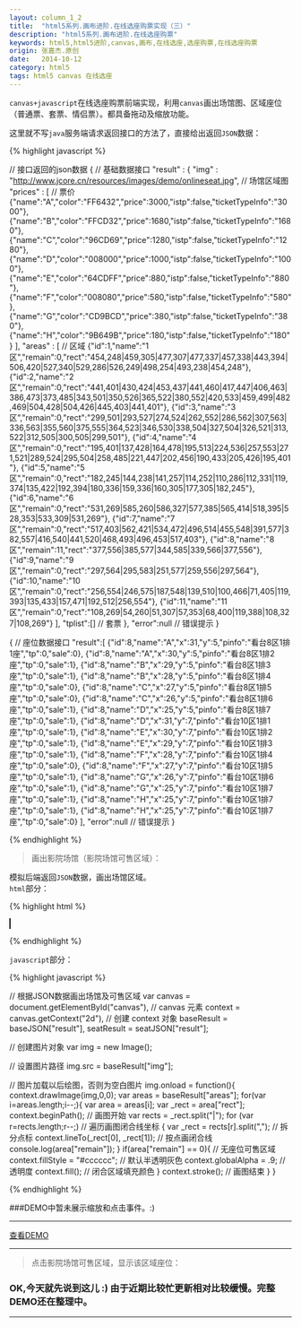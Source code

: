 ```yaml
---
layout: column_1_2
title:  "html5系列.画布进阶.在线选座购票实现（三）"
description: "html5系列.画布进阶.在线选座购票"
keywords: html5,html5进阶,canvas,画布,在线选座,选座购票,在线选座购票
origin: 张嘉杰.原创
date:   2014-10-12
category: html5
tags: html5 canvas 在线选座
---
```

`canvas+javascript`在线选座购票前端实现，利用`canvas`画出场馆图、区域座位（普通票、套票、情侣票）。都具备拖动及缩放功能。
<!--more-->

这里就不写`java`服务端请求返回接口的方法了，直接给出返回`JSON`数据：

{% highlight javascript %}

// 接口返回的json数据
{ // 基础数据接口
  "result" : {
    "img" : "http://www.jcore.cn/resources/images/demo/onlineseat.jpg", // 场馆区域图
    "prices" : [ // 票价
      {"name":"A","color":"FF6432","price":3000,"istp":false,"ticketTypeInfo":"3000"},
      {"name":"B","color":"FFCD32","price":1680,"istp":false,"ticketTypeInfo":"1680"},
      {"name":"C","color":"96CD69","price":1280,"istp":false,"ticketTypeInfo":"1280"},
      {"name":"D","color":"008000","price":1000,"istp":false,"ticketTypeInfo":"1000"},
      {"name":"E","color":"64CDFF","price":880,"istp":false,"ticketTypeInfo":"880"},
      {"name":"F","color":"008080","price":580,"istp":false,"ticketTypeInfo":"580"},
      {"name":"G","color":"CD9BCD","price":380,"istp":false,"ticketTypeInfo":"380"},
      {"name":"H","color":"9B649B","price":180,"istp":false,"ticketTypeInfo":"180"}
    ],
    "areas" : [ // 区域
      {"id":1,"name":"1区","remain":0,"rect":"454,248|459,305|477,307|477,337|457,338|443,394|506,420|527,340|529,286|526,249|498,254|493,238|454,248"},
      {"id":2,"name":"2区","remain":0,"rect":"441,401|430,424|453,437|441,460|417,447|406,463|386,473|373,485|343,501|350,526|365,522|380,552|420,533|459,499|482,469|504,428|504,426|445,403|441,401"},
      {"id":3,"name":"3区","remain":0,"rect":"299,501|293,527|274,524|262,552|286,562|307,563|336,563|355,560|375,555|364,523|346,530|338,504|327,504|326,521|313,522|312,505|300,505|299,501"},
      {"id":4,"name":"4区","remain":0,"rect":"195,401|137,428|164,478|195,513|224,536|257,553|271,521|289,524|295,504|258,485|221,447|202,456|190,433|205,426|195,401"},
      {"id":5,"name":"5区","remain":0,"rect":"182,245|144,238|141,257|114,252|110,286|112,331|119,374|135,422|192,394|180,336|159,336|160,305|177,305|182,245"},
      {"id":6,"name":"6区","remain":0,"rect":"531,269|585,260|586,327|577,385|565,414|518,395|528,353|533,309|531,269"},
      {"id":7,"name":"7区","remain":0,"rect":"517,403|562,421|534,472|496,514|455,548|391,577|382,557|416,540|441,520|468,493|496,453|517,403"},
      {"id":8,"name":"8区","remain":11,"rect":"377,556|385,577|344,585|339,566|377,556"},
      {"id":9,"name":"9区","remain":0,"rect":"297,564|295,583|251,577|259,556|297,564"},
      {"id":10,"name":"10区","remain":0,"rect":"256,554|246,575|187,548|139,510|100,466|71,405|119,393|135,433|157,471|192,512|256,554"},
      {"id":11,"name":"11区","remain":0,"rect":"108,269|54,260|51,307|57,353|68,400|119,388|108,327|108,269"}
    ],
    "tplist":[] // 套票
  },
  "error":null // 错误提示
}

{ // 座位数据接口
  "result":[
    {"id":8,"name":"A","x":31,"y":5,"pinfo":"看台8区1排1座","tp":0,"sale":0},
    {"id":8,"name":"A","x":30,"y":5,"pinfo":"看台8区1排2座","tp":0,"sale":1},
    {"id":8,"name":"B","x":29,"y":5,"pinfo":"看台8区1排3座","tp":0,"sale":1},
    {"id":8,"name":"B","x":28,"y":5,"pinfo":"看台8区1排4座","tp":0,"sale":0},
    {"id":8,"name":"C","x":27,"y":5,"pinfo":"看台8区1排5座","tp":0,"sale":0},
    {"id":8,"name":"C","x":26,"y":5,"pinfo":"看台8区1排6座","tp":0,"sale":1},
    {"id":8,"name":"D","x":25,"y":5,"pinfo":"看台8区1排7座","tp":0,"sale":1},
    {"id":8,"name":"D","x":31,"y":7,"pinfo":"看台10区1排1座","tp":0,"sale":1},
    {"id":8,"name":"E","x":30,"y":7,"pinfo":"看台10区1排2座","tp":0,"sale":1},
    {"id":8,"name":"E","x":29,"y":7,"pinfo":"看台10区1排3座","tp":0,"sale":1},
    {"id":8,"name":"F","x":28,"y":7,"pinfo":"看台10区1排4座","tp":0,"sale":0},
    {"id":8,"name":"F","x":27,"y":7,"pinfo":"看台10区1排5座","tp":0,"sale":1},
    {"id":8,"name":"G","x":26,"y":7,"pinfo":"看台10区1排6座","tp":0,"sale":1},
    {"id":8,"name":"G","x":25,"y":7,"pinfo":"看台10区1排7座","tp":0,"sale":1},
    {"id":8,"name":"H","x":25,"y":7,"pinfo":"看台10区1排7座","tp":0,"sale":1},
    {"id":8,"name":"H","x":25,"y":7,"pinfo":"看台10区1排7座","tp":0,"sale":0}
  ],
  "error":null // 错误提示
}

{% endhighlight %}

> 画出影院场馆（影院场馆可售区域）：

模拟后端返回`JSON`数据，画出场馆区域。  
`html`部分：

{% highlight html %}

<canvas id="canvas" width=650 height=600 style="border:1px solid #000; background-color: ivory;"></canvas>

{% endhighlight %}

`javascript`部分：

{% highlight javascript %}

// 根据JSON数据画出场馆及可售区域
var canvas = document.getElementById("canvas"), // canvas 元素
    context = canvas.getContext("2d"), // 创建 context 对象
    baseResult = baseJSON["result"],
    seatResult = seatJSON["result"];
    
// 创建图片对象
var img = new Image();

// 设置图片路径
img.src = baseResult["img"];

// 图片加载以后绘图，否则为空白图片
img.onload = function(){
  context.drawImage(img,0,0);
  var areas = baseResult["areas"];
  for(var i=areas.length;i--;){
    var area = areas[i];
    var _rect = area["rect"];
    context.beginPath();  // 画图开始
    var rects = _rect.split("|");
    for (var r=rects.length;r--;) // 遍历画图闭合线坐标
    {
      var _rect = rects[r].split(","); // 拆分点标
      context.lineTo(_rect[0], _rect[1]); // 按点画闭合线
      console.log(area["remain"]);
    } 
    if(area["remain"] == 0){ // 无座位可售区域
        context.fillStyle = "#cccccc"; // 默认半透明灰色
        context.globalAlpha = .9; // 透明度
        context.fill(); 	// 闭合区域填充颜色
    }
    context.stroke(); // 画图结束
  }
}

{% endhighlight %}

###DEMO中暂未展示缩放和点击事件。:)   

-----------------------

<a class="button" href="/resources/demo{{ page.url}}-seatarea.html" target="_blank">查看DEMO</a>

-----------------------

> 点击影院场馆可售区域，显示该区域座位：

### OK,今天就先说到这儿 :) 由于近期比较忙更新相对比较缓慢。完整DEMO还在整理中。

-----------------------


